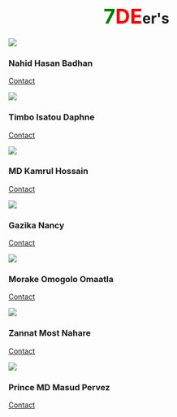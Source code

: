 <h1 align="center"><span style="font:bold; font-size:40px"><span style="color:green">7</span><span style="color:red">DE</span></span>er's </h1>



<div class="row">
                <div class="col-md-4 col-sm-6">
                    <div class="our-team">
                            <div class="pic">
                            <img src="img/tm_logo/badhon_logo.jpeg">
                             </div>
                        <div class="team-content">
                            <h3 class="title">Nahid Hasan Badhan</h3>
                       
                             

[Contact](https://nahidbadhon.github.io/badhonspage/)                                                                               
                        </div>
                    </div>
                </div>
                


<div class="col-md-4 col-sm-6">
                    <div class="our-team">
                        <div class="pic">
                            <img src="img/tm_logo/daphne.jpeg">
                        </div>
                        <div class="team-content">
                            <h3 class="title">Timbo Isatou Daphne</h3>

[Contact](https://daphnetimbo.github.io/daphnes_page/)
                        </div>
                    </div>
                </div>

<div class="col-md-4 col-sm-6">
                    <div class="our-team">
                        <div class="pic">
                            <img src="img/tm_logo/Kamrul.jpeg">
                        </div>
                        <div class="team-content">
                            <h3 class="title">MD Kamrul Hossain</h3>

[Contact](https://mdkamrulhossain016846.github.io/fasttut/)
                        </div>
                    </div>
                </div>
            </div>
            </div>
             </div>


<div class="row">
                <div class="col-md-4 col-sm-6">
                    <div class="our-team">
                        <div class="pic">
                            <img src="img/tm_logo/nancy.jpeg">
                        </div>
                        <div class="team-content">
                            <h3 class="title">Gazika Nancy</h3>


[Contact](https://nanagak.github.io/)
                        </div>
                    </div>
                </div>

<div class="col-md-4 col-sm-6">
                    <div class="our-team">
                        <div class="pic">
                            <img src="img/tm_logo/lilly.jpeg">
                        </div>
                        <div class="team-content">
                            <h3 class="title">Morake Omogolo Omaatla</h3>

[Contact](https://nahidbadhon.github.io/lilywebpage/)
                        </div>
                    </div>
                </div>

<div class="col-md-4 col-sm-6">
                    <div class="our-team">
                        <div class="pic">
                            <img src="img/tm_logo/zannat.jpeg">
                        </div>
                        <div class="team-content">
                            <h3 class="title">Zannat Most Nahare</h3>

[Contact](https://naharezannat.github.io/)
                        </div>
                    </div>
                </div>
            </div>
            
    

 <div class="row">
                <div class="col-md-4 col-sm-6">
                    <div class="our-team">
                        <div class="pic">
                            <img src="img/tm_logo/masud.jpeg">
                        </div>
                        <div class="team-content">
                            <h3 class="title">Prince MD Masud Pervez</h3>


[Contact](https://masud613.github.io/my_page4/)
                        </div>
                    </div>
                </div>
            </div>
        </div>
    </div>
 
